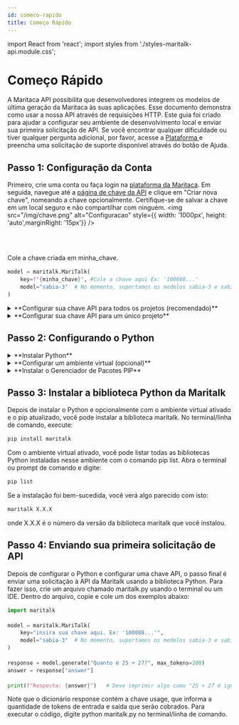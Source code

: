 ```yaml
---
id: comeco-rapido
title: Começo Rápido
---
```

import React from 'react';
import styles from './styles-maritalk-api.module.css';

# Começo Rápido
<!-- TODO: Adicionar link para a API Reference quando estiver pronta 
<div className={styles['callout-box']}>
  <img src="/img/code-icon.png" alt="Code Icon" />
  <div>
    <strong>Quer ir direto para o código?</strong><br />
    <span>Pule o começo rápido e navegue para <a href="/docs/api-reference">API reference</a>.</span>
  </div>
</div>

<br />
-->
A Maritaca API possibilita que desenvolvedores integrem os modelos de última geração da Maritaca às suas aplicações. Esse documento demonstra como usar a nossa API através de requisições HTTP. Este guia foi criado para ajudar a configurar seu ambiente de desenvolvimento local e enviar sua primeira solicitação de API. Se você encontrar qualquer dificuldade ou tiver qualquer pergunta adicional, por favor, acesse a <a href="https://plataforma.maritaca.ai/" className={styles.customLink}>
  Plataforma
</a> e preencha uma solicitação de suporte disponível através do botão de Ajuda.
<!-- TODO: Adicionar link para a API Reference quando estiver pronta 
Se você é um desenvolvedor experiente, pode ir diretamente para a [referência da API](/docs/api-reference"). 
-->


## Passo 1: Configuração da Conta

Primeiro, crie uma conta ou faça login na [plataforma da Maritaca](https://plataforma.maritaca.ai/). Em seguida, navegue até a [página de chave da API](https://plataforma.maritaca.ai/chaves-de-api) e clique em "Criar nova chave", nomeando a chave opcionalmente. Certifique-se de salvar a chave em um local seguro e não compartilhar com ninguém.
<img src="/img/chave.png" alt="Configuracao" style={{ width: '1000px', height: 'auto',marginRight: '15px'}} />

<br/>
<br/>

Cole a chave criada em minha_chave.
```python
model = maritalk.MariTalk(
    key=f"{minha_chave}", #Cole a chave aqui Ex: '100088...'
    model="sabia-3"  # No momento, suportamos os modelos sabia-3 e sabia-2-small
)
```
<details>
  <summary> **Configurar sua chave API para todos os projetos (recomendado)** </summary>

  Para configurar sua chave de API da plataforma Maritaca AI para uso em seus projetos, você precisará definir uma variável de ambiente que armazenará essa chave. O processo é semelhante tanto em sistemas Linux quanto em Windows, mas há diferenças na forma como você manipula variáveis de ambiente em cada sistema. Aqui está um guia passo a passo para ambos os sistemas operacionais. A principal vantagem dessa abordagem é que a biblioteca Python detectará automaticamente e usará a chave sem precisar escrever qualquer código.
  #### Para Linux/macOS:

  1. **Abra o Terminal:** Abra o terminal no seu sistema operacional Linux ou macOS.
  2. **Exportar a Variável de Ambiente:** Escreva a linha abaixo, substituindo minha_chave pela sua chave API criada no passo 1:
  ```bash
  export MARITACA_API_KEY='minha_chave'
  ```
  3. **Adicionar ao Arquivo de Perfil:** Para que essa configuração persista em todas as sessões, adicione o comando export ao arquivo de perfil do seu shell. Para o Bash, geralmente é o .bashrc, .bash_profile ou .profile na sua pasta de usuário. Abra o arquivo apropriado com um editor de texto:
  ```bash
  nano ~/.bashrc
  ```
  e adicione a linha
  ```bash
  export MARITACA_API_KEY='minha_chave'
  ```
  4. **Carregar o Arquivo de Perfil:** Para que as alterações tenham efeito, você precisa carregar o arquivo de perfil atualizado:
  ```bash
  source ~/.bashrc
  ```
  5. **Verificação:** Verifique a configuração digitando no terminal o seguinte comando:
  ```bash
  echo $MARITACA_API_KEY
  ```
  Se tudo ocorreu de forma correta, sua chave deverá ser exibida.

  #### Windows

  1. **Abrir o Prompt de Comando ou PowerShell:** Abra o prompt de comando (CMD) ou o PowerShell no seu sistema Windows.

  2. **Definir a Variável de Ambiente:** No prompt de comando, você pode definir a variável de ambiente temporariamente com o seguinte comando:
  ```bash
  set MARITACA_API_KEY='minha_chave'
  ```
  No PowerShell, o comando seria:
  ```bash
  $env:MARITACA_API_KEY='minha_chave'
  ```
  Este comando definirá a variável de ambiente para a sessão atual.

  3. **Configuração permanente:** Para tornar a variável de ambiente persistente, você precisa adicionar a chave ao seu perfil de usuário.
  Vá para o Painel de Controle > Sistema > Configurações avançadas do sistema > Variáveis de ambiente.
  Na seção "Variáveis do usuário", clique em "Novo...".
  Defina o nome da variável como MARITACA_API_KEY e o valor como sua chave de API.
  Clique em OK para fechar as caixas de diálogo.

  5. **Verificação:** Verifique a configuração digitando no terminal o seguinte comando:
  ```bash
  echo $MARITACA_API_KEY
  ```
  Se tudo ocorreu de forma correta, sua chave deverá ser exibida.
</details>
<details>
  <summary> **Configurar sua chave API para um único projeto** </summary>

  Para garantir que sua chave API seja mantida em sigilo e restrita a um projeto específico, você pode implementar um sistema de gerenciamento de chaves seguro. Primeiramente, configure um arquivo de variáveis de ambiente chamado .env no diretório do seu projeto.

  Para proteger suas credenciais e evitar que sejam enviadas acidentalmente para um repositório de controle de versão, é essencial criar um arquivo .gitignore na raiz do diretório do projeto. Neste arquivo, insira a linha .env para assegurar que o arquivo .env não seja rastreado pelo sistema de controle de versão.

  Após ter estabelecido o arquivo .gitignore, você pode prosseguir para a criação do arquivo .env. Utilize o terminal ou o seu IDE (Ambiente de Desenvolvimento Integrado) preferido para editar estes arquivos. Insira sua chave API secreta no arquivo .env, definindo-a como MARITACA_API_KEY. Caso ainda não possua uma chave API, é necessário gerá-la acessando a seção de chaves da API na plataforma relevante.

  Seu arquivo .env deve ser configurado da seguinte maneira:

  ```text
  MARITACA_API_KEY= 'minha_chave'
  ```
  Certifique-se de substituir minha_chave pela sua chave API real. Este arquivo agora conterá a chave necessária para que seu código Python possa acessar os serviços associados à sua chave API, mantendo as credenciais seguras e privadas.

  A chave API pode ser importada executando o código abaixo:

  ```python
  import maritalk

  model = maritalk.MariTalk(
      key="minha_chave",
      model="sabia-3"  # No momento, suportamos os modelos sabia-3 e sabia-2-small
  )

  ```
</details>


## Passo 2: Configurando o Python
<details>
  <summary>**Instalar Python**</summary>

    Para usar a biblioteca Python da Maritaca, você precisará garantir que tem o Python instalado. Alguns computadores vêm com Python pré-instalado, enquanto outros requerem que você configure por conta própria. 

    1. Vá até o site oficial do Python: [https://www.python.org/](https://www.python.org/)
    2. No menu superior, clique em "Downloads".
    3. Escolha a versão mais recente do Python que é compatível com o seu sistema operacional (Windows, macOS ou Linux).
    4. Clique para baixar o instalador.
    5. Após o download, abra o arquivo de instalação.
    6. Se você estiver em um sistema Windows, clique em "Run" ou "Executar".
    7. Siga os passos do assistente de instalação.
      - **Para Windows e macOS:** A instalação padrão geralmente é suficiente. Certifique-se de marcar a opção para adicionar o Python ao PATH do sistema.
      - **Para Linux:** Em muitas distribuições, o Python já vem pré-instalado. Se precisar instalar ou atualizar, você pode usar o gerenciador de pacotes da sua distribuição (como `apt` para Ubuntu, `yum` para Fedora, etc.).
    8. Para verificar se o Python foi instalado corretamente, abra o terminal (ou prompt de comando no Windows) e digite:
    ```bash
    python --version
    ```
</details>

<details>
  <summary>**Configurar um ambiente virtual (opcional)**</summary>

Um ambiente virtual é um diretório que contém um ambiente Python independente, com sua própria instalação de pacotes. Isso permite que você gerencie facilmente as dependências de diferentes projetos. Para criar um ambiente virtual, o Python fornece um módulo embutido chamado `venv` que oferece a funcionalidade básica necessária para o ambiente virtual. Abra o terminal ou prompt de comando e execute os seguintes comandos:

```bash
python -m venv meu_ambiente
```

Para trabalhar com o ambiente virtual, você precisa ativá-lo:

Em sistemas baseados em Unix (Linux/macOS) execute:
```bash
source meu_ambiente/bin/activate
```

No Windows, execute:

```bash
meu_ambiente\Scripts\activate
```
Depois de ativado, o nome do seu ambiente aparecerá no prompt, indicando que você está trabalhando dentro dele.
</details>

<details>
  <summary>**Instalar o Gerenciador de Pacotes PIP**</summary>

O Python já vem com o PIP, que é um gerenciador de pacotes, mas você deve verificar se está usando a versão mais recente:
```bash
pip install --upgrade pip
```
</details>

## Passo 3: Instalar a biblioteca Python da Maritalk
Depois de instalar o Python e opcionalmente com o ambiente virtual ativado e o pip atualizado, você pode instalar a biblioteca maritalk. No terminal/linha de comando, execute:

```bash
pip install maritalk
```

Com o ambiente virtual ativado, você pode listar todas as bibliotecas Python instaladas nesse ambiente com o comando pip list. Abra o terminal ou prompt de comando e digite:

```bash
pip list
```
Se a instalação foi bem-sucedida, você verá algo parecido com isto:
```bash
maritalk X.X.X
```
onde X.X.X é o número da versão da biblioteca maritalk que você instalou.


## Passo 4: Enviando sua primeira solicitação de API

Depois de configurar o Python e configurar uma chave API, o passo final é enviar uma solicitação à API da Maritalk usando a biblioteca Python. Para fazer isso, crie um arquivo chamado maritalk.py usando o terminal ou um IDE.
Dentro do arquivo, copie e cole um dos exemplos abaixo:

```python
import maritalk

model = maritalk.MariTalk(
    key="insira sua chave aqui. Ex: '100088...'",
    model="sabia-3"  # No momento, suportamos os modelos sabia-3 e sabia-2-small
)

response = model.generate("Quanto é 25 + 27?", max_tokens=200)
answer = response["answer"]

print(f"Resposta: {answer}")   # Deve imprimir algo como "25 + 27 é igual a 52."
```
Note que o dicionário response contém a chave usage, que informa a quantidade de tokens de entrada e saída que serão cobrados.
Para executar o código, digite python maritalk.py no terminal/linha de comando.
